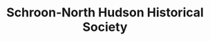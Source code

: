 ---
layout: repo
title: "Schroon-North Hudson Historical Society"
id: 22854
permalink: repos/22854/
---